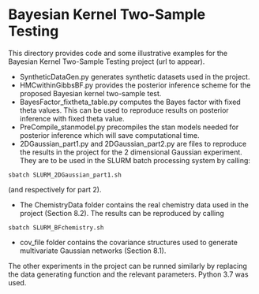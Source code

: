 # Bayesian Kernel Two-Sample Testing
This directory provides code and some illustrative examples for the Bayesian Kernel Two-Sample Testing project (url to appear). 
- SyntheticDataGen.py generates synthetic datasets used in the project. 
- HMCwithinGibbsBF.py provides the posterior inference scheme for the proposed Bayesian kernel two-sample test. 
- BayesFactor_fixtheta_table.py computes the Bayes factor with fixed theta values. This can be used to reproduce results
on posterior inference with fixed theta value. 
- PreCompile_stanmodel.py precompiles the stan models needed for posterior inference which will save computational time. 
- 2DGaussian_part1.py and 2DGaussian_part2.py are files to reproduce the results in the project for the 2 dimensional 
Gaussian experiment. They are to be used in the SLURM batch processing system by 
calling: 
```
sbatch SLURM_2DGaussian_part1.sh
```
(and respectively for part 2).
- The ChemistryData folder contains the real chemistry data used in the project (Section 8.2). 
The results can be reproduced by calling
```
sbatch SLURM_BFchemistry.sh
```
- cov_file folder contains the covariance structures used to generate multivariate Gaussian networks (Section 8.1).

The other experiments in the project can be runned similarly by replacing the data generating function and the relevant 
parameters. Python 3.7 was used. 
